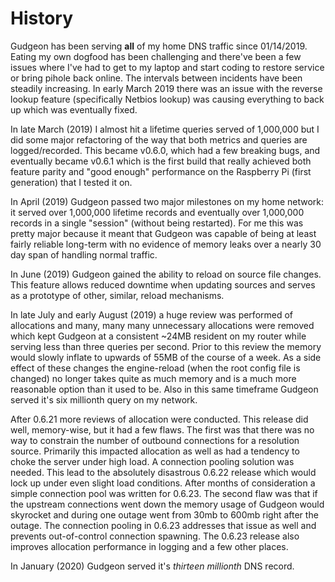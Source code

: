 # History

Gudgeon has been serving **all** of my home DNS traffic since 01/14/2019. Eating my own dogfood 
has been challenging and there've been a few issues where I've had to get to my laptop and 
start coding to restore service or bring pihole back online. The intervals between incidents 
have been steadily increasing. In early March 2019 there was an issue with the reverse lookup 
feature (specifically Netbios lookup) was causing everything to back up which was eventually 
fixed.

In late March (2019) I almost hit a lifetime queries served of 1,000,000 but I did some major refactoring of the way that both 
metrics and queries are logged/recorded. This became v0.6.0, which had a few breaking bugs, and eventually became v0.6.1 
which is the first build that really achieved both feature parity and "good enough" performance on 
the Raspberry Pi (first generation) that I tested it on.

In April (2019) Gudgeon passed two major milestones on my home network: it served over 1,000,000 
lifetime records and eventually over 1,000,000 records in a single "session" (without being 
restarted). For me this was pretty major because it meant that Gudgeon was capable of being
at least fairly reliable long-term with no evidence of memory leaks over a nearly 30 day
span of handling normal traffic.

In June (2019) Gudgeon gained the ability to reload on source file changes. This feature allows reduced
downtime when updating sources and serves as a prototype of other, similar, reload mechanisms.

In late July and early August (2019) a huge review was performed of allocations and many, many many 
unnecessary allocations were removed which kept Gudgeon at a consistent ~24MB resident on
my router while serving less than three queries per second. Prior to this review the memory
would slowly inflate to upwards of 55MB of the course of a week. As a side effect of these changes
the engine-reload (when the root config file is changed) no longer takes quite as much memory and is
a much more reasonable option than it used to be. Also in this same timeframe Gudgeon served it's six millionth query 
on my network.

After 0.6.21 more reviews of allocation were conducted. This release did well, memory-wise, but it had a few flaws. The 
first was that there was no way to constrain the number of outbound connections for a resolution source. Primarily this 
impacted allocation as well as had a tendency to choke the server under high load. A connection pooling solution was 
needed. This lead to the absolutely disastrous 0.6.22 release which would lock up under even slight load conditions. 
After months of consideration a simple connection pool was written for 0.6.23. The second flaw was that if the upstream 
connections went down the memory usage of Gudgeon would skyrocket and during one outage went from 30mb to 600mb right 
after the outage. The connection pooling in 0.6.23 addresses that issue as well and prevents out-of-control connection 
spawning. The 0.6.23 release also improves allocation performance in logging and a few other places.

In January (2020) Gudgeon served it's _thirteen millionth_ DNS record.